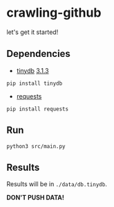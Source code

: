 # crawling-github
let's get it started! 

## Dependencies
- [tinydb](http://tinydb.readthedocs.org/) [3.1.3](https://pypi.python.org/pypi/tinydb/3.1.3)
```
pip install tinydb
```
- [requests](http://docs.python-requests.org/)
```
pip install requests
```

## Run
```
python3 src/main.py
```

## Results
Results will be in `./data/db.tinydb`.

**DON'T PUSH DATA!**
